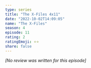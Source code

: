 ```yaml
---
type: series
title: "The X-Files 4x11"
date: "2022-10-02T14:09:05"
name: "The X-Files"
season: 4
episode: 11
rating: 2
ratingEmoji: ⭐️⭐️
share: false
---
```


*[No review was written for this episode]*
